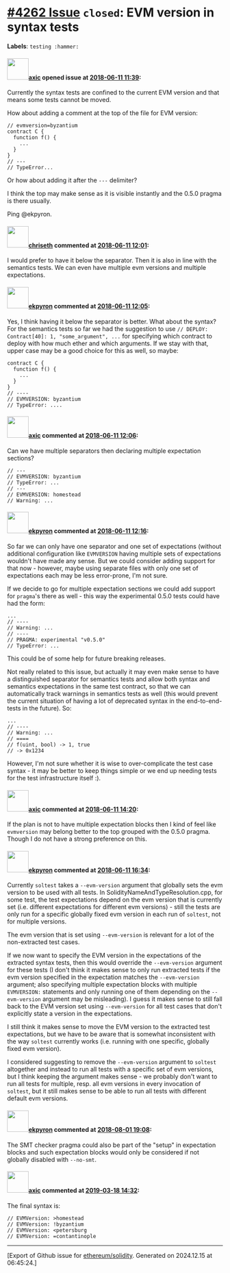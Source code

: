 # [\#4262 Issue](https://github.com/ethereum/solidity/issues/4262) `closed`: EVM version in syntax tests
**Labels**: `testing :hammer:`


#### <img src="https://avatars.githubusercontent.com/u/20340?v=4" width="50">[axic](https://github.com/axic) opened issue at [2018-06-11 11:39](https://github.com/ethereum/solidity/issues/4262):

Currently the syntax tests are confined to the current EVM version and that means some tests cannot be moved.

How about adding a comment at the top of the file for EVM version:
```
// evmversion=byzantium
contract C {
  function f() {
    ...
  }
}
// ---
// TypeError...
```

Or how about adding it after the `---` delimiter?

I think the top may make sense as it is visible instantly and the 0.5.0 pragma is there usually.

Ping @ekpyron.

#### <img src="https://avatars.githubusercontent.com/u/9073706?v=4" width="50">[chriseth](https://github.com/chriseth) commented at [2018-06-11 12:01](https://github.com/ethereum/solidity/issues/4262#issuecomment-396219195):

I would prefer to have it below the separator. Then it is also in line with the semantics tests. We can even have multiple evm versions and multiple expectations.

#### <img src="https://avatars.githubusercontent.com/u/1347491?v=4" width="50">[ekpyron](https://github.com/ekpyron) commented at [2018-06-11 12:05](https://github.com/ethereum/solidity/issues/4262#issuecomment-396220102):

Yes, I think having it below the separator is better.
What about the syntax? For the semantics tests so far we had the suggestion to use ``// DEPLOY: Contract[40]: 1, "some_argument", ...`` for specifying which contract to deploy with how much ether and which arguments. If we stay with that, upper case may be a good choice for this as well, so maybe:
```
contract C {
  function f() {
    ...
  }
}
// ----
// EVMVERSION: byzantium
// TypeError: ....
```

#### <img src="https://avatars.githubusercontent.com/u/20340?v=4" width="50">[axic](https://github.com/axic) commented at [2018-06-11 12:06](https://github.com/ethereum/solidity/issues/4262#issuecomment-396220299):

Can we have multiple separators then declaring multiple expectation sections?

```
// ---
// EVMVERSION: byzantium
// TypeError: ...
// ---
// EVMVERSION: homestead
// Warning: ...
```

#### <img src="https://avatars.githubusercontent.com/u/1347491?v=4" width="50">[ekpyron](https://github.com/ekpyron) commented at [2018-06-11 12:16](https://github.com/ethereum/solidity/issues/4262#issuecomment-396223283):

So far we can only have one separator and one set of expectations (without additional configuration like ``EVMVERSION`` having multiple sets of expectations wouldn't have made any sense. But we could consider adding support for that now - however, maybe using separate files with only one set of expectations each may be less error-prone, I'm not sure.

If we decide to go for multiple expectation sections we could add support for ``pragma``'s there as well - this way the experimental 0.5.0 tests could have had the form:
```
...
// ----
// Warning: ...
// ----
// PRAGMA: experimental "v0.5.0"
// TypeError: ...
```

This could be of some help for future breaking releases.

Not really related to this issue, but actually it may even make sense to have a distinguished separator for semantics tests and allow both syntax and semantics expectations in the same test contract, so that we can automatically track warnings in semantics tests as well (this would prevent the current situation of having a lot of deprecated syntax in the end-to-end-tests in the future). So:

```
...
// ----
// Warning: ...
// ====
// f(uint, bool) -> 1, true
// -> 0x1234
```

However, I'm not sure whether it is wise to over-complicate the test case syntax - it may be better to keep things simple or we end up needing tests for the test infrastructure itself :).

#### <img src="https://avatars.githubusercontent.com/u/20340?v=4" width="50">[axic](https://github.com/axic) commented at [2018-06-11 14:20](https://github.com/ethereum/solidity/issues/4262#issuecomment-396260499):

If the plan is not to have multiple expectation blocks then I kind of feel like `evmversion` may belong better to the top grouped with the 0.5.0 pragma. Though I do not have a strong preference on this.

#### <img src="https://avatars.githubusercontent.com/u/1347491?v=4" width="50">[ekpyron](https://github.com/ekpyron) commented at [2018-06-11 16:34](https://github.com/ethereum/solidity/issues/4262#issuecomment-396305235):

Currently ``soltest`` takes a ``--evm-version`` argument that globally sets the evm version to be used with all tests. In SolidityNameAndTypeResolution.cpp, for some test, the test expectations depend on the evm version that is currently set (i.e. different expectations for different evm versions) - still the tests are only run for a specific globally fixed evm version in each run of ``soltest``, not for multiple versions.

The evm version that is set using ``--evm-version`` is relevant for a lot of the non-extracted test cases.

If we now want to specify the EVM version in the expectations of the extracted syntax tests, then this would override the ``--evm-version`` argument for these tests (I don't think it makes sense to only run extracted tests if the evm version specified in the expectation matches the ``--evm-version`` argument; also specifying multiple expectation blocks with multiple ``EVMVERSION:`` statements and only running one of them depending on the ``--evm-version`` argument may be misleading).
I guess it makes sense to still fall back to the EVM version set using ``--evm-version`` for all test cases that don't explicitly state a version in the expectations.

I still think it makes sense to move the EVM version to the extracted test expectations, but we have to be aware that is somewhat inconsistent with the way ``soltest`` currently works (i.e. running with one specific, globally fixed evm version).

I considered suggesting to remove the ``--evm-version`` argument to ``soltest`` altogether and instead to run all tests with a specific set of evm versions, but I think keeping the argument makes sense - we probably don't want to run all tests for multiple, resp. all evm versions in every invocation of ``soltest``, but it still makes sense to be able to run all tests with different default evm versions.

#### <img src="https://avatars.githubusercontent.com/u/1347491?v=4" width="50">[ekpyron](https://github.com/ekpyron) commented at [2018-08-01 19:08](https://github.com/ethereum/solidity/issues/4262#issuecomment-409688229):

The SMT checker pragma could also be part of the "setup" in expectation blocks and such expectation blocks would only be considered if not globally disabled with ``--no-smt``.

#### <img src="https://avatars.githubusercontent.com/u/20340?v=4" width="50">[axic](https://github.com/axic) commented at [2019-03-18 14:32](https://github.com/ethereum/solidity/issues/4262#issuecomment-473934328):

The final syntax is:
```
// EVMVersion: >homestead
// EVMVersion: !byzantium
// EVMVersion: <petersburg
// EVMVersion: =contantinople
```


-------------------------------------------------------------------------------



[Export of Github issue for [ethereum/solidity](https://github.com/ethereum/solidity). Generated on 2024.12.15 at 06:45:24.]
